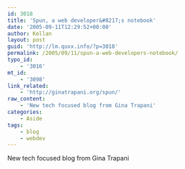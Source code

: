```yaml
---
id: 3018
title: 'Spun, a web developer&#8217;s notebook'
date: '2005-09-11T12:29:52+00:00'
author: Kellan
layout: post
guid: 'http://lm.quxx.info/?p=3018'
permalink: /2005/09/11/spun-a-web-developers-notebook/
typo_id:
    - '3016'
mt_id:
    - '3098'
link_related:
    - 'http://ginatrapani.org/spun/'
raw_content:
    - 'New tech focused blog from Gina Trapani'
categories:
    - Aside
tags:
    - blog
    - webdev
---
```


New tech focused blog from Gina Trapani